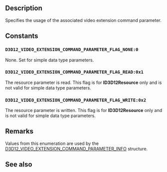 ## Description

Specifies the usage of the associated video extension command parameter.

## Constants

### `D3D12_VIDEO_EXTENSION_COMMAND_PARAMETER_FLAG_NONE:0`

None. Set for simple data type parameters.

### `D3D12_VIDEO_EXTENSION_COMMAND_PARAMETER_FLAG_READ:0x1`

The resource parameter is read. This flag is for **ID3D12Resource** only and is not valid for simple data type parameters.

### `D3D12_VIDEO_EXTENSION_COMMAND_PARAMETER_FLAG_WRITE:0x2`

The resource parameter is written. This flag is for **ID3D12Resource** only and is not valid for simple data type parameters.

## Remarks

Values from this enumeration are used by the [D3D12_VIDEO_EXTENSION_COMMAND_PARAMETER_INFO](https://learn.microsoft.com/windows/win32/api/d3d12video/ns-d3d12video-d3d12_video_extension_command_parameter_info) structure.

## See also